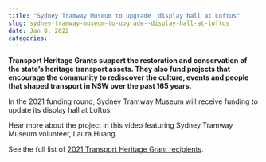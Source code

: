 ```yaml
---
title: "Sydney Tramway Museum to upgrade  display hall at Loftus"
slug: sydney-tramway-museum-to-upgrade--display-hall-at-loftus
date: Jan 8, 2022
categories:
---
```



**Transport Heritage Grants support the restoration and conservation of the state’s heritage transport assets. They also fund projects that encourage the community to rediscover the culture, events and people that shaped transport in NSW over the past 165 years.**

In the 2021 funding round, Sydney Tramway Museum will receive funding to update its display hall at Loftus.

Hear more about the project in this video featuring Sydney Tramway Museum volunteer, Laura Huang.

See the full list of [2021 Transport Heritage Grant recipients](https://bit.ly/3Ek0NTq).
